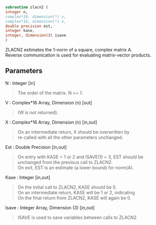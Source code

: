 ```fortran  
subroutine zlacn2 (  
integer n,  
complex*16, dimension(*) v,  
complex*16, dimension(*) x,  
double precision est,  
integer kase,  
integer, dimension(3) isave  
)  
```  
  
ZLACN2 estimates the 1-norm of a square, complex matrix A.  
Reverse communication is used for evaluating matrix-vector products.  
  
## Parameters  
N : Integer [in]  
> The order of the matrix.  N >= 1.  
  
V : Complex*16 Array, Dimension (n) [out]  
> (W is not returned).  
  
X : Complex*16 Array, Dimension (n) [in,out]  
> On an intermediate return, X should be overwritten by  
> re-called with all the other parameters unchanged.  
  
Est : Double Precision [in,out]  
> On entry with KASE = 1 or 2 and ISAVE(1) = 3, EST should be  
> unchanged from the previous call to ZLACN2.  
> On exit, EST is an estimate (a lower bound) for norm(A).  
  
Kase : Integer [in,out]  
> On the initial call to ZLACN2, KASE should be 0.  
> On an intermediate return, KASE will be 1 or 2, indicating  
> On the final return from ZLACN2, KASE will again be 0.  
  
Isave : Integer Array, Dimension (3) [in,out]  
> ISAVE is used to save variables between calls to ZLACN2  
  
